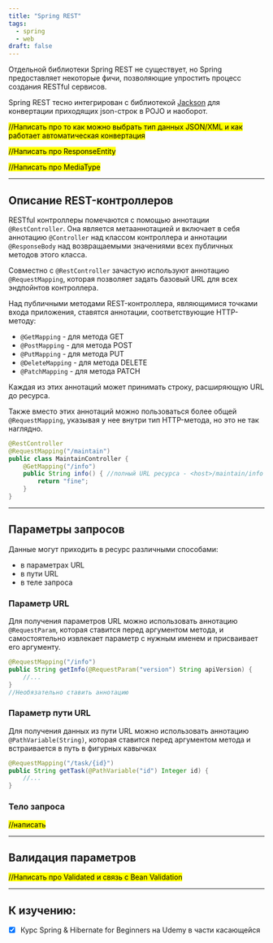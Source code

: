```yaml
---
title: "Spring REST"
tags:
  - spring
  - web
draft: false
---
```


Отдельной библиотеки Spring REST не существует, но Spring предоставляет некоторые фичи, позволяющие упростить процесс создания RESTful сервисов.

Spring REST тесно интегрирован с библиотекой [Jackson](../external_lib/jackson.md) для конвертации приходящих json-строк в POJO и наоборот.

<mark>//Написать про то как можно выбрать тип данных JSON/XML и как работает автоматическая конвертация</mark>

<mark>//Написать про ResponseEntity</mark>

<mark>//Написать про MediaType</mark>

---
## Описание REST-контроллеров

RESTful контроллеры помечаются с помощью аннотации `@RestController`. Она является метааннотацией и включает в себя аннотацию `@Controller` над классом контроллера и аннотации `@ResponseBody` над возвращаемыми значениями всех публичных методов этого класса.

Совместно с `@RestController` зачастую используют аннотацию `@RequestMapping`, которая позволяет задать базовый URL для всех эндпойнтов контроллера.

Над публичными методами REST-контроллера, являющимися точками входа приложения, ставятся аннотации, соответствующие HTTP-методу:

- `@GetMapping` - для метода GET
- `@PostMapping` - для метода POST
- `@PutMapping` - для метода PUT
- `@DeleteMapping` - для метода DELETE
- `@PatchMapping` - для метода PATCH

Каждая из этих аннотаций может принимать строку, расширяющую URL до ресурса.

Также вместо этих аннотаций можно пользоваться более общей `@RequestMapping`, указывая у нее внутри тип HTTP-метода, но это не так наглядно.
```java
@RestController
@RequestMapping("/maintain")
public class MaintainController {
    @GetMapping("/info")
    public String info() { //полный URL ресурса - <host>/maintain/info
        return "fine";
    }
}
```

---
## Параметры запросов

Данные могут приходить в ресурс различными способами:

- в параметрах URL
- в пути URL
- в теле запроса

### Параметр URL

Для получения параметров URL можно использовать аннотацию `@RequestParam`, которая ставится перед аргументом метода, и самостоятельно извлекает параметр с нужным именем и присваивает его аргументу.
```java
@RequestMapping("/info")
public String getInfo(@RequestParam("version") String apiVersion) {
    //...
}
//Необязательно ставить аннотацию
```

### Параметр пути URL

Для получения данных из пути URL можно использовать аннотацию `@PathVariable(String)`, которая ставится перед аргументом метода и встраивается в путь в фигурных кавычках
```java
@RequestMapping("/task/{id}")
public String getTask(@PathVariable("id") Integer id) {
    //...
}
```

### Тело запроса

<mark>//написать</mark>

---
## Валидация параметров

<mark>//Написать про Validated и связь с Bean Validation</mark>

---
## К изучению:

- [X] Курс Spring & Hibernate for Beginners на Udemy в части касающейся